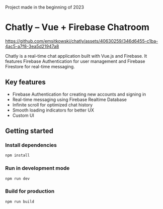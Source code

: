 Project made in the beginning of 2023

# Chatly – Vue + Firebase Chatroom


https://github.com/emsitkowski/chatly/assets/40630259/346d6455-c1ba-4ac5-a7f8-3ea5d21947a8


Chatly is a real-time chat application built with Vue.js and Firebase. It features Firebase Authentication for user management and Firebase Firestore for real-time messaging.

## Key features

- Firebase Authentication for creating new accounts and signing in
- Real-time messaging using Firebase Realtime Database
- Infinite scroll for optimized chat history
- Smooth loading indicators for better UX
- Custom UI

## Getting started

### Install dependencies

```sh
npm install
```

### Run in development mode

```sh
npm run dev
```

### Build for production

```sh
npm run build
```
